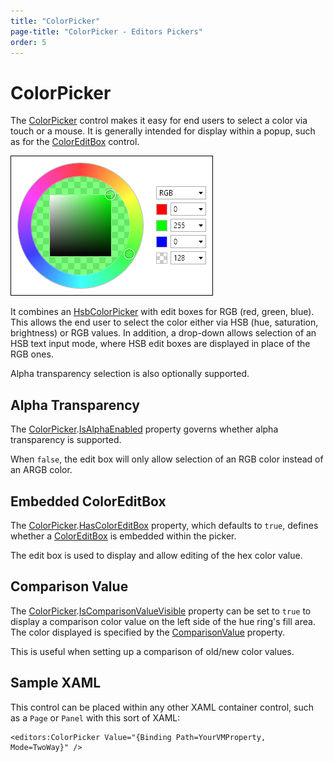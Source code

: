 ```yaml
---
title: "ColorPicker"
page-title: "ColorPicker - Editors Pickers"
order: 5
---
```

# ColorPicker

The [ColorPicker](xref:@ActiproUIRoot.Controls.Editors.ColorPicker) control makes it easy for end users to select a color via touch or a mouse.  It is generally intended for display within a popup, such as for the [ColorEditBox](../editboxes/coloreditbox.md) control.

![Screenshot](../images/colorpicker.png)

It combines an [HsbColorPicker](hsbcolorpicker.md) with edit boxes for RGB (red, green, blue).  This allows the end user to select the color either via HSB (hue, saturation, brightness) or RGB values.  In addition, a drop-down allows selection of an HSB text input mode, where HSB edit boxes are displayed in place of the RGB ones.

Alpha transparency selection is also optionally supported.

## Alpha Transparency

The [ColorPicker](xref:@ActiproUIRoot.Controls.Editors.ColorPicker).[IsAlphaEnabled](xref:@ActiproUIRoot.Controls.Editors.ColorPicker.IsAlphaEnabled) property governs whether alpha transparency is supported.

When `false`, the edit box will only allow selection of an RGB color instead of an ARGB color.

## Embedded ColorEditBox

The [ColorPicker](xref:@ActiproUIRoot.Controls.Editors.ColorPicker).[HasColorEditBox](xref:@ActiproUIRoot.Controls.Editors.ColorPicker.HasColorEditBox) property, which defaults to `true`, defines whether a [ColorEditBox](xref:@ActiproUIRoot.Controls.Editors.ColorEditBox) is embedded within the picker.

The edit box is used to display and allow editing of the hex color value.

## Comparison Value

The [ColorPicker](xref:@ActiproUIRoot.Controls.Editors.ColorPicker).[IsComparisonValueVisible](xref:@ActiproUIRoot.Controls.Editors.ColorPicker.IsComparisonValueVisible) property can be set to `true` to display a comparison color value on the left side of the hue ring's fill area.  The color displayed is specified by the [ComparisonValue](xref:@ActiproUIRoot.Controls.Editors.ColorPicker.ComparisonValue) property.

This is useful when setting up a comparison of old/new color values.

## Sample XAML

This control can be placed within any other XAML container control, such as a `Page` or `Panel` with this sort of XAML:

```xaml
<editors:ColorPicker Value="{Binding Path=YourVMProperty, Mode=TwoWay}" />
```
